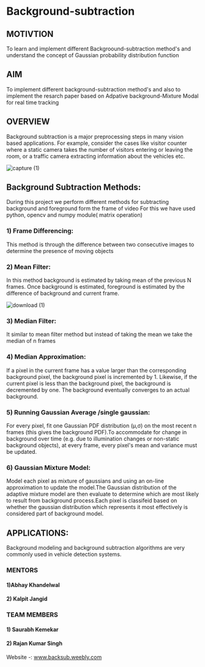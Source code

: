 #                                                Background-subtraction
## MOTIVTION
To learn and implement different Backgroound-subtraction method's and understand the concept of Gaussian probability distribution function
## AIM
To implement different background-subtraction method's and also to implement the resarch paper based on  Adpative background-Mixture Modal for real time tracking 
## OVERVIEW
Background subtraction is a major preprocessing steps in many vision based applications. For example, consider the cases like visitor counter where a static camera takes the number of visitors entering or leaving the room, or a traffic camera extracting information about the vehicles etc.

![capture (1)](https://user-images.githubusercontent.com/50518930/61316081-0d907180-a7b5-11e9-9b0a-3e1f7508a348.png)

## Background Subtraction Methods:
During this project we perform different methods for subtracting background and foreground form the frame of video 
For this we have used python, opencv and numpy module( matrix operation) 

### 1) Frame Differencing:
This method is through the difference between two consecutive images to determine the presence of moving objects
### 2) Mean Filter:
In this method background is estimated by taking mean of the previous N frames. Once background is estimated, foreground is estimated by the difference of background and current frame.

![download (1)](https://user-images.githubusercontent.com/50518930/61317408-c3f55600-a7b7-11e9-9032-6e784cded33d.jpg)

### 3) Median Filter:
It similar to mean filter method but instead of taking the mean we take the median of n frames

### 4) Median Approximation:
If a pixel in the current frame has a value larger than the corresponding background pixel, the background pixel is incremented by 1.
Likewise, if the current pixel is less than the background pixel, the background is decremented by one. The background eventually converges to an actual background.

### 5) Running Gaussian Average /single gaussian:
For every pixel, fit one Gaussian PDF distribution (µ,σ) on the most recent n frames (this gives the background PDF).To accommodate for change in background over time (e.g. due to illumination changes or non-static background objects), at every frame, every pixel's mean and variance must be updated.
### 6) Gaussian Mixture Model:
Model each pixel as mixture of gaussians and using an on-line approximation to update the model.The Gaussian distribution of the adaptive mixture model are then evaluate to determine which are most likely to result from background process.Each pixel is classifeid based on whether the gaussian distribution which represents it most effectively is considered part of background model.



## APPLICATIONS:
Background modeling and background subtraction algorithms are very commonly used in vehicle detection systems.

### MENTORS
#### 1)Abhay Khandelwal
#### 2) Kalpit Jangid

### TEAM MEMBERS
#### 1) Saurabh Kemekar
#### 2) Rajan Kumar Singh
Website -: www.backsub.weebly.com
